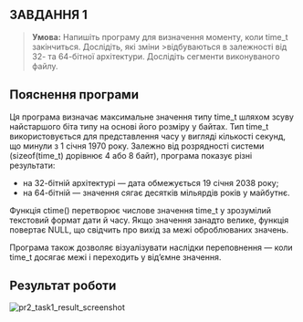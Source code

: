 ## ЗАВДАННЯ 1

> **Умова:**
>Напишіть програму для визначення моменту, коли time_t закінчиться. Дослідіть, які зміни >відбуваються в залежності від 32- та 64-бітної архітектури. Дослідіть сегменти виконуваного файлу.

## **Пояснення програми**
Ця програма визначає максимальне значення типу time_t шляхом зсуву найстаршого біта типу на основі його розміру у байтах. Тип time_t використовується для представлення часу у вигляді кількості секунд, що минули з 1 січня 1970 року. Залежно від розрядності системи (sizeof(time_t) дорівнює 4 або 8 байт), програма показує різні результати:
- на 32-бітній архітектурі — дата обмежується 19 січня 2038 року;
- на 64-бітній — значення сягає десятків мільярдів років у майбутнє.

Функція ctime() перетворює числове значення time_t у зрозумілий текстовий формат дати й часу. Якщо значення занадто велике, функція повертає NULL, що свідчить про вихід за межі оброблюваних значень.

Програма також дозволяє візуалізувати наслідки переповнення — коли time_t досягає межі і переходить у від’ємне значення.

## **Результат роботи**
![pr2_task1_result_screenshot](./Результат1.png)
